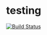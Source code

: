 # testing
[![Build Status](https://travis-ci.org/popsickle/testing.svg?branch=master)](https://travis-ci.org/popsickle/testing)
